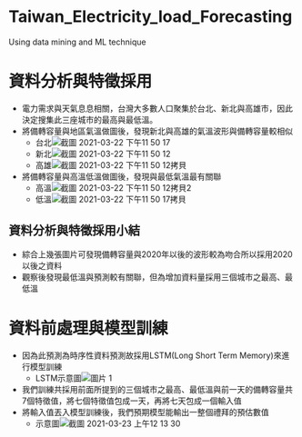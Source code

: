 # Taiwan_Electricity_load_Forecasting
Using data mining and ML technique

# 資料分析與特徵採用
- 電力需求與天氣息息相關，台灣大多數人口聚集於台北、新北與高雄市，因此決定搜集此三座城市的最高與最低溫。
- 將備轉容量與地區氣溫做圖後，發現新北與高雄的氣溫波形與備轉容量較相似
  - 台北![截圖 2021-03-22 下午11 50 17](https://user-images.githubusercontent.com/48174852/112018956-f8630d00-8b69-11eb-9970-52bc9c5d1807.png)
  - 新北![截圖 2021-03-22 下午11 50 12](https://user-images.githubusercontent.com/48174852/112018643-ba65e900-8b69-11eb-8f90-7b6b4581d204.png)
  - 高雄![截圖 2021-03-22 下午11 50 12拷貝](https://user-images.githubusercontent.com/48174852/112019052-0b75dd00-8b6a-11eb-8632-46cbe66a3ca1.png)
- 將備轉容量與高溫低溫做圖後，發現與最低氣溫最有關聯
  - 高溫![截圖 2021-03-22 下午11 50 12拷貝2](https://user-images.githubusercontent.com/48174852/112019340-509a0f00-8b6a-11eb-892b-4d92a1476570.png)
  - 低溫![截圖 2021-03-22 下午11 50 17拷貝](https://user-images.githubusercontent.com/48174852/112019336-4e37b500-8b6a-11eb-9dcc-d2ad1367465f.png)
## 資料分析與特徵採用小結
- 綜合上幾張圖片可發現備轉容量與2020年以後的波形較為吻合所以採用2020以後之資料
- 觀察後發現最低溫與預測較有關聯，但為增加資料量採用三個城市之最高、最低溫

# 資料前處理與模型訓練
- 因為此預測為時序性資料預測故採用LSTM(Long Short Term Memory)來進行模型訓練
  - LSTM示意圖![圖片 1](https://user-images.githubusercontent.com/48174852/112021841-aa9bd400-8b6c-11eb-81a0-5c60883cefeb.png)
- 我們訓練共採用前面所提到的三個城市之最高、最低溫與前一天的備轉容量共7個特徵值，將七個特徵值包成一天，再將七天包成一個輸入值
- 將輸入值丟入模型訓練後，我們預期模型能輸出一整個禮拜的預估數值
  - 示意圖![截圖 2021-03-23 上午12 13 30](https://user-images.githubusercontent.com/48174852/112022291-2138d180-8b6d-11eb-9444-785d65d08deb.png)


